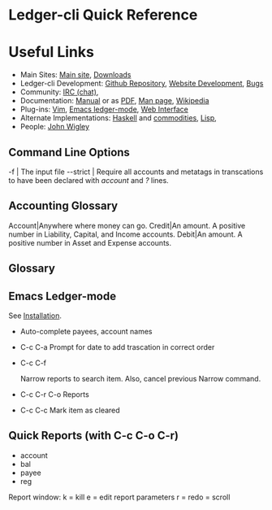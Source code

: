 Ledger-cli Quick Reference
==========================

Useful Links
============

* Main Sites:    [Main site](http://www.ledger-cli.org),  [Downloads](http://www.ledger-cli.org/download.html)
* Ledger-cli Development:  [Github Repository](https://github.com/ledger/ledger/), [Website Development](https://github.com/ledger/ledger-website), [Bugs](http://bugs.ledger-cli.org/describecomponents.cgi)
* Community:  [IRC (chat)](irc://irc.freenode.net/ledger),
* Documentation:  [Manual](http://www.ledger-cli.org/3.0/doc/ledger3.html) or as [PDF](http://www.ledger-cli.org/3.0/doc/ledger3.pdf), [Man page](http://www.ledger-cli.org/3.0/doc/ledger.1.html), [Wikipedia](https://en.wikipedia.org/wiki/Ledger_\(software\))
* Plug-ins:  [Vim](https://github.com/ledger/vim-ledger), [Emacs ledger-mode](http://www.ledger-cli.org/3.0/doc/ledger-mode.html), [Web Interface](https://github.com/ledger/ledger-web)
* Alternate Implementations:  [Haskell](https://github.com/ledger/ledger4) and [commodities](https://github.com/ledger/commodities), [Lisp](https://github.com/ledger/cl-ledger),
* People:  [John Wigley](https://github.com/jwiegley)

Command Line Options
-------------------------------------------------------------------------------

-f <input-file> | The input file
--strict | Require all accounts and metatags in transcations to have been declared with *account* and *?* lines.

Accounting Glossary
-------------------------------------------------------------------------------

Account|Anywhere where money can go.
Credit|An amount.  A positive number in Liability, Capital, and Income accounts.
Debit|An amount.  A positive number in Asset and Expense accounts.


Glossary
-------------------------------------------------------------------------------

Emacs Ledger-mode
----

See [Installation](http://www.ledger-cli.org/3.0/doc/ledger-mode.html#Quick-Installation).

* <Tab>     Auto-complete payees, account names
* C-c C-a   Prompt for date to add trascation in correct order
* C-c C-f <search item>   Narrow reports to search item.  Also, cancel previous Narrow command.
* C-c C-r C-o  Reports

* C-c C-c   Mark item as cleared


Quick Reports  (with C-c C-o C-r)
----

* account
* bal
* payee
* reg

Report window:
k = kill
e = edit report parameters
r = redo
<spc> = scroll
